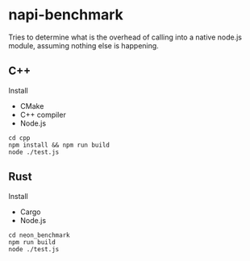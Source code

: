 # napi-benchmark

Tries to determine what is the overhead of calling into a native node.js
module, assuming nothing else is happening.

## C++

Install

* CMake
* C++ compiler
* Node.js

```
cd cpp
npm install && npm run build
node ./test.js
```

## Rust

Install

* Cargo
* Node.js

```
cd neon_benchmark
npm run build
node ./test.js
```
